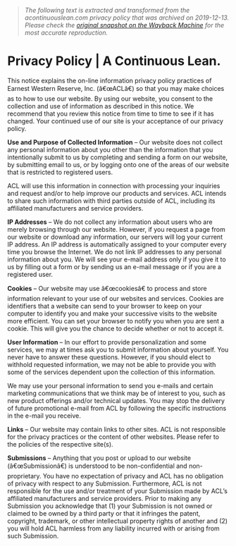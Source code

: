> *The following text is extracted and transformed from the acontinuouslean.com privacy policy that was archived on 2019-12-13. Please check the [original snapshot on the Wayback Machine](https://web.archive.org/web/20191213210907id_/https%3A//www.acontinuouslean.com/privacy-policy) for the most accurate reproduction.*

# Privacy Policy | A Continuous Lean.

This notice explains the on-line information privacy policy practices of Earnest Western Reserve, Inc. (â€œACLâ€) so that you may make choices as to how to use our website. By using our website, you consent to the collection and use of information as described in this notice. We recommend that you review this notice from time to time to see if it has changed. Your continued use of our site is your acceptance of our privacy policy.

**Use and Purpose of Collected Information** – Our website does not collect any personal information about you other than the information that you intentionally submit to us by completing and sending a form on our website, by submitting email to us, or by logging onto one of the areas of our website that is restricted to registered users.

ACL will use this information in connection with processing your inquiries and request and/or to help improve our products and services. ACL intends to share such information with third parties outside of ACL, including its affiliated manufacturers and service providers.

**IP Addresses** – We do not collect any information about users who are merely browsing through our website. However, if you request a page from our website or download any information, our servers will log your current IP address. An IP address is automatically assigned to your computer every time you browse the Internet. We do not link IP addresses to any personal information about you. We will see your e-mail address only if you give it to us by filling out a form or by sending us an e-mail message or if you are a registered user.

**Cookies** – Our website may use â€œcookiesâ€ to process and store information relevant to your use of our websites and services. Cookies are identifiers that a website can send to your browser to keep on your computer to identify you and make your successive visits to the website more efficient. You can set your browser to notify you when you are sent a cookie. This will give you the chance to decide whether or not to accept it.

**User Information** – In our effort to provide personalization and some services, we may at times ask you to submit information about yourself. You never have to answer these questions. However, if you should elect to withhold requested information, we may not be able to provide you with some of the services dependent upon the collection of this information.

We may use your personal information to send you e-mails and certain marketing communications that we think may be of interest to you, such as new product offerings and/or technical updates. You may stop the delivery of future promotional e-mail from ACL by following the specific instructions in the e-mail you receive.

**Links** – Our website may contain links to other sites. ACL is not responsible for the privacy practices or the content of other websites. Please refer to the policies of the respective site(s).

**Submissions** – Anything that you post or upload to our website (â€œSubmissionâ€) is understood to be non-confidential and non-proprietary. You have no expectation of privacy and ACL has no obligation of privacy with respect to any Submission. Furthermore, ACL is not responsible for the use and/or treatment of your Submission made by ACL’s affiliated manufacturers and service providers. Prior to making any Submission you acknowledge that (1) your Submission is not owned or claimed to be owned by a third party or that it infringes the patent, copyright, trademark, or other intellectual property rights of another and (2) you will hold ACL harmless from any liability incurred with or arising from such Submission.
